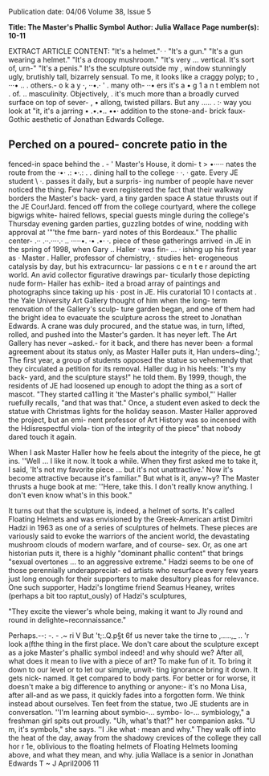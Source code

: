 Publication date: 04/06
Volume 38, Issue 5

**Title: The Master's Phallic Symbol**
**Author: Julia Wallace**
**Page number(s): 10-11**

EXTRACT ARTICLE CONTENT:
"It's a helmet."· · 
"It's a gun." 
"It's a gun wearing a helmet." 
"It's a droopy mushroom." 
"It's very ... vertical. It's sort of, urn-" 
"It's a penis." 
It's the sculpture outside my , 
window 
stunningly ugly, 
brutishly tall, bizarrely 
sensual. To me, it 
looks like a 
craggy 
polyp; to , ···• 
.. . 
others.-
o k a y ·, ··•.· 
' . 
many oth- ··• 
ers 
it's 
a 
• 
g 
1 a n 
t 
emblem 
not . 
of. .. masculinity. 
Objectively, . it's 
much more than a broadly 
curved surface on top of sever- , • 
allong, twisted pillars. But any ..... 
. 
:· 
way you look at "it, it's a jarring • .•.•.. ••· 
addition to the stone-and-
brick faux-Gothic aesthetic 
of 
Jonathan 
Edwards 
College. 


Perched on a poured-
concrete patio 
in the 
-
fenced-in space behind the . -
' 
Master's House, it domi- t > 
•····· 
nates the route from the ·•· .: •·.: 
. . 
dining hall to the college · ·. · 
gate. Every JE student \ 
·. 
passes it daily, but a surpris-
ing number of people have 
never noticed the thing. 
Few have even registered 
the fact that their walkway 
borders the Master's back-
yard, a tiny garden space A statue thrusts out if the JE Cour!Jard. 
fenced off from the college courtyard, 
where the college bigwigs 
white-
haired fellows, special guests 
mingle 
during the college's Thursday evening 
garden parties, guzzling botdes of wine, 
nodding with approval at '"'the fme barn-
yard notes of this Bordeaux." 
The phallic center-
.·· .··.····.· .. ·····•. ·• .•· ·. piece of these gatherings 
arrived ·in JE in the 
spring of 1998, 
when Gary 
.. Haller 
· was 
fin-
... · ishing up 
his 
first 
year 
as 
· Master . 
Haller, 
professor of 
chemistry, 
· studies 
het-
erogeneous 
catalysis 
by 
day, but his 
extracurncu-
lar passions 
c e n t e r 
around 
the 
art world. An 
avid collector 
figurative 
drawings 
par-
ticularly 
those 
depicting 
nude 
form-
Hailer has exhib-
ited a broad array 
of paintings and 
photographs 
since taking up 
his · post in JE. 
His 
curatorial 
10 
l 
contacts at . the Yale University Art 
Gallery thought of him when the long-
term renovation of the Gallery's sculp-
ture garden began, and one of them had 
the bright idea to evacuate the sculpture 
across the street to Jonathan Edwards. A 
crane was duly procured, and the statue 
was, in turn, lifted, rolled, and pushed 
into the Master's garden. It has neyer left. 
The Art Gallery has never ~asked.- for it 
back, and there has never been· a formal 
agreement about its status 
only, as 
Master Haller puts it, Han unders~ding.'; 
The first year, a group of students 
opposed the statue so vehemendy that 
they circulated a petition for its removal. 
Haller dug in his heels: "It's my back-
yard, and the sculpture stays!" he told 
them. By 1999, though, the residents of 
JE had loosened up enough to adopt 
the thing as a sort of mascot. "They 
started ca11ing it 'the Master's phallic 
symbol,"' Haller ruefully recalls, "and 
that was that." Once, a student even 
asked to deck the statue with Christmas 
lights for the holiday season. Master 
Haller approved the project, but an emi-
nent professor of Art History was so 
incensed with the Hdisrespectful viola-
tion of the integrity of the piece" that 
nobody dared touch it again. 


When I ask Master Haller how he 
feels about the integrity of the piece, he 
gt ins. ''Well ... I like it now. It took a 
while. When they first asked me to take 
it, I said, 'It's not my favorite piece ... but 
it's not unattractive.' Now it's become 
attractive because it's familiar." But what 
is it, anyw~y? The Master thrusts a huge 
book at me: ''Here, take this. I don't 
really know anything. I don't even know 
what's in this book." 

It turns out that the sculpture is, 
indeed, a helmet of sorts. It's called 
Floating Helmets and was envisioned by 
the Greek-American artist Dimitri Hadzi 
in 1963 as one of a series of sculptures 
of helmets. These pieces are variously 
said to evoke the warriors of the ancient 
world, the devastating mushroom clouds 
of modern warfare, and 
of course-
sex. Or, as one art historian puts it, there 
is a highly "dominant phallic content" 
that brings "sexual overtones ... to an 
aggressive extreme." Hadzi seems to be 
one of those perennially underappreciat-
ed artists who resurface every few years 
just long enough for their supporters to 
make desultory pleas for relevance. One 
such supporter, Hadzi's longtime friend 
Seamus Heaney, writes (perhaps a bit too 
raptut_ously) of Hadzi's 
sculptures, 

"They excite the viewer's whole being, 
making it want to Jly round and round in 
delighte~reconnaissance." 

Perhaps.--: -. -
.~
ri 
V 
But 't;:.Q.p§t 6f us never take the tirne to 
,.....,_ .. 
'r 
look a(fthe thing in the first place. We 
don't care about the sculpture except as a 
joke 
Master's 
phallic 
symbol 
indeed! 
and why should we? After all, 
what does it mean to live with a piece of 
art? To make fun of it. To bring it down 
to our level 
or to let our simple, unwit-
ting ignorance bring it down. It gets nick-
named. It get compared to body parts. 
For better or for worse, it doesn't make a 
big difference to anything or anyone:-
it's no Mona Lisa, after all-and as we pass, 
it quickly fades into a forgotten form. We 
think instead about ourselves. Ten feet 
from the statue, two JE students are in 
conversatlon. 
''I'm learning about symbio-... symbo-
lo-... symbiology," a freshman girl spits 
out proudly. 
"Uh, what's that?" her companion asks. 
"U m, it's symbols," she says. ''I .ike what 
· 
mean and why." They walk off into 
the heat of the day, away from the shadowy 
crevices of the college they call hor r 1e, 
oblivious to the floating helmets of 
Floating Helmets looming above, and what 
they mean, and why. 
julia Wallace is a senior in Jonathan Edwards 
T ~ J 
April2006 
11